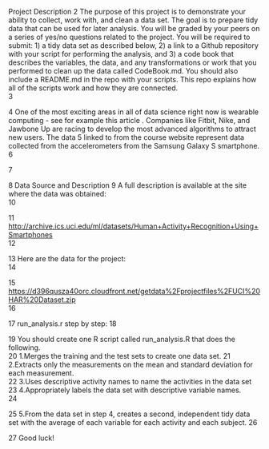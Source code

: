Project Description 
2 The purpose of this project is to demonstrate your ability to collect, work with, and clean a data set. The goal is to prepare tidy data that can be used for later analysis. You will be graded by your peers on a series of yes/no questions related to the project. You will be required to submit: 1) a tidy data set as described below, 2) a link to a Github repository with your script for performing the analysis, and 3) a code book that describes the variables, the data, and any transformations or work that you performed to clean up the data called CodeBook.md. You should also include a README.md in the repo with your scripts. This repo explains how all of the scripts work and how they are connected.   
3 
 
4 One of the most exciting areas in all of data science right now is wearable computing - see for example  this article . Companies like Fitbit, Nike, and Jawbone Up are racing to develop the most advanced algorithms to attract new users. The data 
5 linked to from the course website represent data collected from the accelerometers from the Samsung Galaxy S smartphone.  
6 
 
7 
 
8 Data Source and Description 
9 A full description is available at the site where the data was obtained:  
10 
 
11 http://archive.ics.uci.edu/ml/datasets/Human+Activity+Recognition+Using+Smartphones  
12 
 
13 Here are the data for the project:  
14 
 
15 https://d396qusza40orc.cloudfront.net/getdata%2Fprojectfiles%2FUCI%20HAR%20Dataset.zip  
16 
 
17 run_analysis.r step by step: 
18 
 
19  You should create one R script called run_analysis.R that does the following.  
20 1.Merges the training and the test sets to create one data set. 
21 2.Extracts only the measurements on the mean and standard deviation for each measurement.  
22 3.Uses descriptive activity names to name the activities in the data set 
23 4.Appropriately labels the data set with descriptive variable names.  
24 
 
25 5.From the data set in step 4, creates a second, independent tidy data set with the average of each variable for each activity and each subject. 
26 
 
27 Good luck! 


